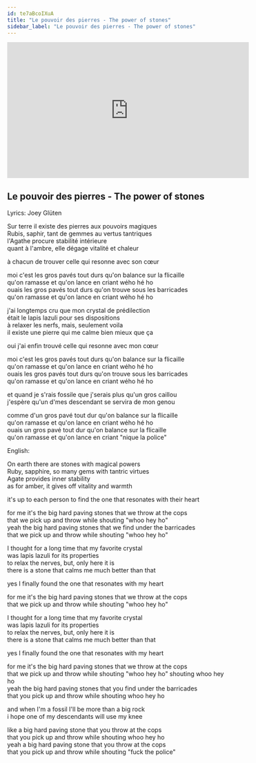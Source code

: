 ```yaml
---
id: te7aBcoIXuA
title: "Le pouvoir des pierres - The power of stones"
sidebar_label: "Le pouvoir des pierres - The power of stones"
---
```


<div class="video-float-container">
  <iframe
    width="560"
    height="315"
    src="https://www.youtube.com/embed/te7aBcoIXuA"
    title="YouTube video player"
    frameborder="0"
    allow="accelerometer; autoplay; clipboard-write; encrypted-media; gyroscope; picture-in-picture; web-share"
    referrerpolicy="strict-origin-when-cross-origin"
    allowfullscreen
  ></iframe>
</div>

## Le pouvoir des pierres - The power of stones

Lyrics: Joey Glüten

Sur terre il existe des pierres aux pouvoirs magiques  
Rubis, saphir, tant de gemmes au vertus tantriques  
l'Agathe procure stabilité intérieure  
quant à l'ambre, elle dégage vitalité et chaleur

à chacun de trouver celle qui resonne avec son cœur

moi c'est les gros pavés tout durs qu'on balance sur la flicaille  
qu'on ramasse et qu'on lance en criant wého hé ho  
ouais les gros pavés tout durs qu'on trouve sous les barricades  
qu'on ramasse et qu'on lance en criant wého hé ho

j'ai longtemps cru que mon crystal de prédilection  
était le lapis lazuli pour ses dispositions  
à relaxer les nerfs, mais, seulement voila  
il existe une pierre qui me calme bien mieux que ça

oui j'ai enfin trouvé celle qui resonne avec mon cœur

moi c'est les gros pavés tout durs qu'on balance sur la flicaille  
qu'on ramasse et qu'on lance en criant wého hé ho  
ouais les gros pavés tout durs qu'on trouve sous les barricades  
qu'on ramasse et qu'on lance en criant wého hé ho

et quand je s'rais fossile que j'serais plus qu'un gros caillou  
j'espère qu'un d'mes descendant se servira de mon genou

comme d'un gros pavé tout dur qu'on balance sur la flicaille  
qu'on ramasse et qu'on lance en criant wého hé ho  
ouais un gros pavé tout dur qu'on balance sur la flicaille  
qu'on ramasse et qu'on lance en criant "nique la police"

English:

On earth there are stones with magical powers  
Ruby, sapphire, so many gems with tantric virtues  
Agate provides inner stability  
as for amber, it gives off vitality and warmth

it's up to each person to find the one that resonates with their heart

for me it's the big hard paving stones that we throw at the cops  
that we pick up and throw while shouting "whoo hey ho"  
yeah the big hard paving stones that we find under the barricades  
that we pick up and throw while shouting "whoo hey ho"

I thought for a long time that my favorite crystal  
was lapis lazuli for its properties  
to relax the nerves, but, only here it is  
there is a stone that calms me much better than that

yes I finally found the one that resonates with my heart

for me it's the big hard paving stones that we throw at the cops  
that we pick up and throw while shouting "whoo hey ho"

I thought for a long time that my favorite crystal  
was lapis lazuli for its properties  
to relax the nerves, but, only here it is  
there is a stone that calms me much better than that

yes I finally found the one that resonates with my heart

for me it's the big hard paving stones that we throw at the cops  
that we pick up and throw while shouting "whoo hey ho" shouting whoo hey ho  
yeah the big hard paving stones that you find under the barricades  
that you pick up and throw while shouting whoo hey ho

and when I'm a fossil I'll be more than a big rock  
i hope one of my descendants will use my knee

like a big hard paving stone that you throw at the cops  
that you pick up and throw while shouting whoo hey ho  
yeah a big hard paving stone that you throw at the cops  
that you pick up and throw while shouting "fuck the police"
